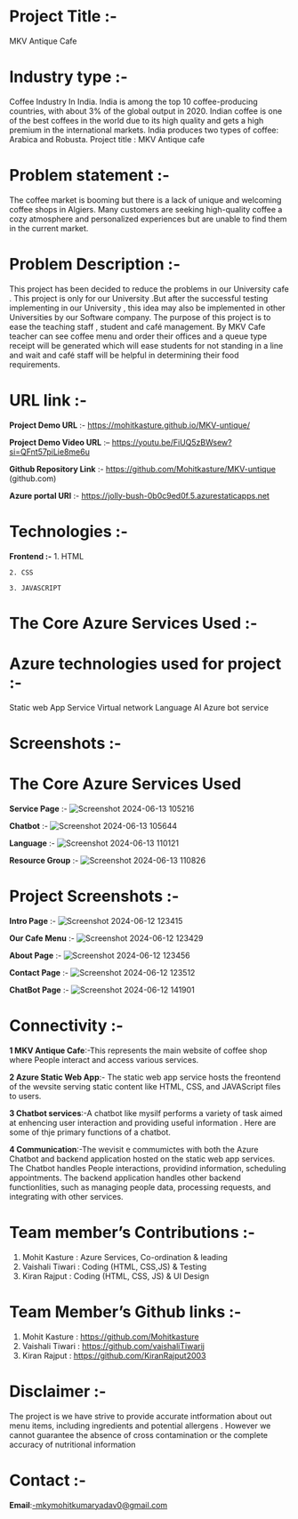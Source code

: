 # Project Title :-
 MKV Antique Cafe

# Industry type :-
Coffee Industry In India. India is among the top 10 coffee-producing countries, with about 3% of the global output in 2020. Indian coffee is one of the best coffees in the world due to its high quality and gets a high premium in the international markets. India produces two types of coffee: Arabica and Robusta.
Project title :  MKV Antique cafe

# Problem statement :-
The coffee market is booming but there is a lack of unique and welcoming coffee shops in Algiers.
Many customers are seeking high-quality coffee a cozy atmosphere and personalized experiences but are unable to find them in the current market.

# Problem Description :-
This project has been decided to reduce the problems in our University cafe . This project is only for  our University .But after the successful testing implementing in our University ,  this idea may also be implemented in other Universities by our Software company. The purpose of this project is to ease the teaching staff , student and café management. By MKV Cafe teacher can see coffee menu and order their offices and a queue type receipt will be generated which will ease students for not standing in a line and wait and café staff will be helpful in determining their food requirements. 


# URL link :-
**Project Demo URL** :- https://mohitkasture.github.io/MKV-untique/

**Project Demo Video URL** :– https://youtu.be/FiUQ5zBWsew?si=QFnt57piLie8me6u

**Github Repository Link** :- https://github.com/Mohitkasture/MKV-untique (github.com)

**Azure portal URl** :- https://jolly-bush-0b0c9ed0f.5.azurestaticapps.net


# Technologies :-
**Frontend :-**
    1. HTML
    
    2. CSS
    
    3. JAVASCRIPT


# The Core Azure Services Used :-

# Azure technologies used for project :-
Static web App Service 
Virtual network
Language AI
Azure bot service 

# Screenshots :-
 # The Core Azure Services Used 
 **Service Page** :-
 ![Screenshot 2024-06-13 105216](https://github.com/Mohitkasture/MKV-untique/assets/171769134/2cf650e2-a967-4dea-a9b0-ad3c81dcfb0a)
 
 **Chatbot** :-
 ![Screenshot 2024-06-13 105644](https://github.com/Mohitkasture/MKV-untique/assets/171769134/df7ee97d-db88-47e0-a405-8b42faf8d90a)

  **Language** :-
 ![Screenshot 2024-06-13 110121](https://github.com/Mohitkasture/MKV-untique/assets/171769134/7b6c4473-cbd6-4a05-8dce-9e6acfa9695e)

 **Resource Group** :-
 ![Screenshot 2024-06-13 110826](https://github.com/Mohitkasture/MKV-untique/assets/171769134/de205da9-4257-46e1-8ba5-f27de63d1f4b)
 

# Project Screenshots :-
**Intro Page** :-
 ![Screenshot 2024-06-12 123415](https://github.com/Mohitkasture/MKV-untique/assets/171769134/dc719e6f-7366-4cb9-8552-0fafc27c6772)
 
 **Our Cafe Menu** :-
 ![Screenshot 2024-06-12 123429](https://github.com/Mohitkasture/MKV-untique/assets/171769134/bdbe3ad5-8728-4683-bd62-8d41d57ddef6)
 
 **About Page** :-
 ![Screenshot 2024-06-12 123456](https://github.com/Mohitkasture/MKV-untique/assets/171769134/ebfcb413-1125-463f-b044-3846f19d7e25)

 **Contact Page** :-
 ![Screenshot 2024-06-12 123512](https://github.com/Mohitkasture/MKV-untique/assets/171769134/937ee89c-a79b-4d2b-b7e3-3a53dad543ec)

  **ChatBot Page** :-
  ![Screenshot 2024-06-12 141901](https://github.com/Mohitkasture/MKV-untique/assets/171769134/f38b4709-148f-4015-9f91-1b35eaa2cb00)
  

  # Connectivity :-
  **1 MKV Antique Cafe**:-This represents the main website of coffee shop where People interact and access various services.
  
  **2 Azure Static Web App**:- The static web app service hosts the freontend of the wevsite serving static content like HTML, CSS, and JAVAScript files to users.
  
  **3 Chatbot services**:-A chatbot like mysilf performs a variety of task aimed at enhencing user interaction and providing useful information . Here are some of thje primary functions of a chatbot.

  **4 Communication**:-The wevisit e commumictes with both the Azure Chatbot and backend application hosted on the static web app services. The Chatbot handles People interactions, providind information, 
  scheduling appointments. The backend application handles other backend functionlities, such as managing people data, processing requests, and integrating with other services.
  

# Team member’s Contributions :- 
1.	Mohit Kasture : Azure Services, Co-ordination & leading 
2.	Vaishali Tiwari : Coding (HTML, CSS,JS) & Testing
3.	Kiran Rajput     : Coding (HTML, CSS, JS) & UI Design


# Team Member’s Github links :-
1.	Mohit Kasture :  https://github.com/Mohitkasture
2.	Vaishali Tiwari : https://github.com/vaishaliTiwarij
3.	Kiran Rajput     : https://github.com/KiranRajput2003

# Disclaimer :-
The project is we have strive to provide accurate intformation about out menu items, including ingredients and potential allergens . However we cannot guarantee the absence of cross contamination or the complete accuracy of nutritional information

# Contact :-
**Email**:-mkymohitkumaryadav0@gmail.com

